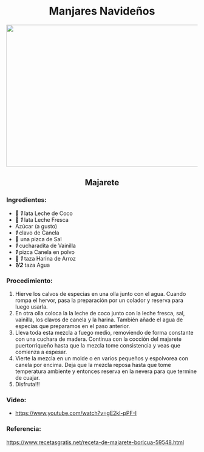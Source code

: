 <div align="center">

# Manjares Navideños
  
<img src="https://www.top10puertorico.com/wp-content/uploads/2018/12/maxresdefault-3-1.jpg" width="520" height="374"/>
     
## Majarete
  
</div>
  
### Ingredientes:
- 🥛 ***1*** lata Leche de Coco
- 🥛 ***1*** lata Leche Fresca
- Azúcar (a gusto)
- ***1*** clavo de Canela
- 🧂 una pizca de Sal
- ***1*** cucharadita de Vainilla
- ***1*** pizca Canela en polvo
- 🍚 ***1*** taza Harina de Arroz
- ***1/2*** taza Agua

### Procedimiento:
1. Hierve los calvos de especias en una olla junto con el agua. Cuando rompa el hervor, pasa la preparación por un colador y reserva para luego usarla.
2. En otra olla coloca la la leche de coco junto con la leche fresca, sal, vainilla, los clavos de canela y la harina. También añade el agua de especias que preparamos en el paso anterior.
3. Lleva toda esta mezcla a fuego medio, removiendo de forma constante con una cuchara de madera. Continua con la cocción del majarete puertorriqueño hasta que la mezcla tome consistencia y veas que comienza a espesar.
4. Vierte la mezcla en un molde o en varios pequeños y espolvorea con canela por encima. Deja que la mezcla reposa hasta que tome temperatura ambiente y entonces reserva en la nevera para que termine de cuajar.
5. Disfruta!!!

### Video:
- https://www.youtube.com/watch?v=gE2kl-pPF-I

### Referencia:
https://www.recetasgratis.net/receta-de-majarete-boricua-59548.html
